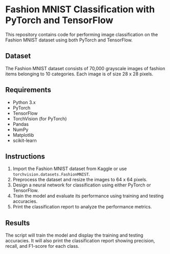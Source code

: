 # Fashion MNIST Classification with PyTorch and TensorFlow

This repository contains code for performing image classification on the Fashion MNIST dataset using both PyTorch and TensorFlow.

## Dataset
The Fashion MNIST dataset consists of 70,000 grayscale images of fashion items belonging to 10 categories. Each image is of size 28 x 28 pixels.

## Requirements
- Python 3.x
- PyTorch
- TensorFlow
- TorchVision (for PyTorch)
- Pandas
- NumPy
- Matplotlib
- scikit-learn

## Instructions
1. Import the Fashion MNIST dataset from Kaggle or use `torchvision.datasets.FashionMNIST`.
2. Preprocess the dataset and resize the images to 64 x 64 pixels.
3. Design a neural network for classification using either PyTorch or TensorFlow.
4. Train the model and evaluate its performance using training and testing accuracies.
5. Print the classification report to analyze the performance metrics.

## Results
The script will train the model and display the training and testing accuracies. It will also print the classification report showing precision, recall, and F1-score for each class.